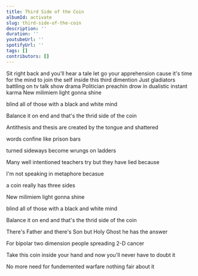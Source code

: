 ```yaml
---
title: Third Side of the Coin
albumId: activate
slug: third-side-of-the-coin
description: ''
duration: ''
youtubeUrl: ''
spotifyUrl: ''
tags: []
contributors: []
---
```


Sit right back and you'll hear a tale let go your apprehension
cause it's time for the mind to join the self
inside this third dimention
Just gladiators battling on tv talk show drama
Politician preachin drow in dualistic instant karma
New milimiem light gonna shine

blind all of those with a black and white mind

Balance it on end and that's the thrid side of the coin



Antithesis and thesis are created by the tongue and shattered

words confine like prison bars

turned sideways become wrungs on ladders

Many well intentioned teachers try but they have lied because

I'm not speaking in metaphore becasue

a coin really has three sides

New milimiem light gonna shine

blind all of those with a black and white mind

Balance it on end and that's the thrid side of the coin



There's Father and there's Son but Holy Ghost he has the answer

For bipolar two dimension people spreading 2-D cancer

Take this coin inside your hand and now you'll never have to doubt it

No more need for fundemented warfare nothing fair about it
